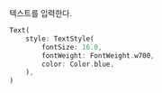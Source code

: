 텍스트를 입력한다.

```dart
Text(
	style: TextStyle(
		fontSize: 16.0,
		fontWeight: FontWeight.w700,
		color: Color.blue,
	),
)
```